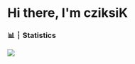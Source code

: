 # Hi there, I'm cziksiK


### 📊 ┆ Statistics

<img align="center" src="https://github-readme-stats.vercel.app/api/?username=cziksiK&show_icons=true&include_all_commits&theme=dracula" />

<br />
